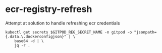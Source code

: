 # ecr-registry-refresh
Attempt at solution to handle refreshing ecr credentials


```
kubectl get secrets $GITPOD_REG_SECRET_NAME -n gitpod -o "jsonpath={.data.\.dockerconfigjson}" | \
    base64 -d | \
    jq -r .
```